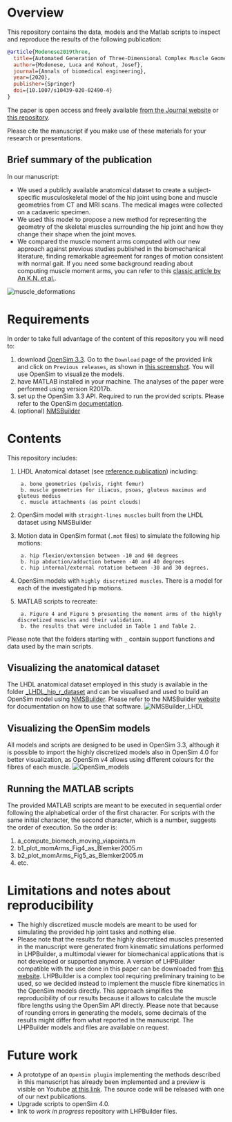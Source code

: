 # Overview

This repository contains the data, models and the Matlab scripts to inspect and reproduce the results of the following publication:

```bibtex
@article{Modenese2019three,
  title={Automated Generation of Three-Dimensional Complex Muscle Geometries for Use in Personalised Musculoskeletal Models},
  author={Modenese, Luca and Kohout, Josef},
  journal={Annals of biomedical engineering},
  year={2020},
  publisher={Springer}
  doi={10.1007/s10439-020-02490-4}
}
```
The paper is open access and freely available [from the Journal website](https://link.springer.com/article/10.1007%2Fs10439-020-02490-4) or [this repository](https://github.com/modenaxe/3d-muscles/tree/master/docs).

Please cite the manuscript if you make use of these materials for your research or presentations.

## Brief summary of the publication
In our manuscript: 
* We used a publicly available anatomical dataset to create a subject-specific musculoskeletal model of the hip joint using bone and muscle geometries from CT and MRI scans.
The medical images were collected on a cadaveric specimen. 
* We used this model to propose a new method for representing the geometry of the skeletal muscles surrounding the hip joint and how they change their shape
when the joint moves.
* We compared the muscle moment arms computed with our new approach against previous studies published in the biomechanical literature, finding remarkable agreement for 
ranges of motion consistent with normal gait. If you need some background reading about computing muscle moment arms, you can refer to this [classic article by An K.N. et al.](http://e.guigon.free.fr/rsc/article/AnEtAl84a.pdf).

![muscle_deformations](https://github.com/modenaxe/3d-muscles/blob/master/images/muscle_deformations.png)

# Requirements
In order to take full advantage of the content of this repository you will need to:
1. download [OpenSim 3.3](https://simtk.org/projects/opensim). Go to the `Download` page of the provided link and click on `Previous releases`, as shown in [this screenshot](https://github.com/modenaxe/3d-muscles/blob/master/images/get_osim3.3.PNG).
 You will use OpenSim to visualize the models. 
2. have MATLAB installed in your machine. The analyses of the paper were performed using version R2017b.
3. set up the OpenSim 3.3 API. Required to run the provided scripts. Please refer to the OpenSim [documentation](https://simtk-confluence.stanford.edu/display/OpenSim/Scripting+with+Matlab).
4. (optional) [NMSBuilder](http://www.nmsbuilder.org)

# Contents
This repository includes:
1. LHDL Anatomical dataset (see [reference publication](https://www.jstage.jst.go.jp/article/physiolsci/58/7/58_7_441/_article)) including:

		a. bone geometries (pelvis, right femur)
		b. muscle geometries for iliacus, psoas, gluteus maximus and gluteus medius
		c. muscle attachments (as point clouds)
2. OpenSim model with `straight-lines muscles` built from the LHDL dataset using NMSBuilder
3. Motion data in OpenSim format (`.mot` files) to simulate the following hip motions:

		a. hip flexion/extension between -10 and 60 degrees
		b. hip abduction/adduction between -40 and 40 degrees 
		c. hip internal/external rotation between -30 and 30 degrees.
4. OpenSim models with `highly discretized muscles`. There is a model for each of the investigated hip motions.
5. MATLAB scripts to recreate:

		a. Figure 4 and Figure 5 presenting the moment arms of the highly discretized muscles and their validation.
		b. the results that were included in Table 1 and Table 2.
Please note that the folders starting with `_` contain support functions and data used by the main scripts. 

## Visualizing the anatomical dataset 
The LHDL anatomical dataset employed in this study is available in the folder [_LHDL_hip_r_dataset](https://github.com/modenaxe/3d-muscles/tree/master/_LHDL_hip_r_dataset) 
and can be visualised and used to build an OpenSim model using [NMSBuilder](http://www.nmsbuilder.org).
Please refer to the NMSBuilder [website](http://www.nmsbuilder.org) for documentation on how to use that software.
![NMSBuilder_LHDL](https://github.com/modenaxe/3d-muscles/blob/master/images/NMSBuilder_view.png)

## Visualizing the OpenSim models
All models and scripts are designed to be used in OpenSim 3.3, although 
it is possible to import the highly discretized models also in OpenSim 4.0 for better visualization, as OpenSim v4 allows using different colours for the fibres of each muscle.
![OpenSim_models](https://github.com/modenaxe/3d-muscles/blob/master/images/OpenSim3_models.png)

## Running the MATLAB scripts
The provided MATLAB scripts are meant to be executed in sequential order following the alphabetical order of the first character.
For scripts with the same initial character, the second character, which is a number, suggests the order of execution.
So the order is:
1. a_compute_biomech_moving_viapoints.m
2. b1_plot_momArms_Fig4_as_Blemker2005.m
3. b2_plot_momArms_Fig5_as_Blemker2005.m
4. etc.

# Limitations and notes about reproducibility
* The highly discretized muscle models are meant to be used for simulating the provided hip joint tasks and nothing else.
* Please note that the results for the highly discretized muscles presented in the manuscript were generated from kinematic simulations 
performed in LHPBuilder, a multimodal viewer for biomechanical applications that is not developed or supported anymore. 
A version of LHPBuilder compatible with the use done in this paper can be downloaded from 
[this website](https://mi.kiv.zcu.cz/en/research/musculoskeletal.html). LHPBuilder is a complex
 tool requiring preliminary training to be used, so we decided instead to implement the muscle fibre kinematics in the OpenSim models directly. 
 This approach simplifies the reproducibility of our results because it allows to calculate the muscle fibre lengths using the OpenSim API directly. 
 Please note that because of rounding errors in generating the models, some decimals of the results might differ from what reported in the manuscript. 
 The LHPBuilder models and files are available on request.

# Future work
* A prototype of an `OpenSim plugin` implementing the methods described in this manuscript has already been
implemented and a preview is visible on Youtube [at this link](https://www.youtube.com/watch?v=BW_jjCcbf5o). The source code will be released with one of our next publications.
* Upgrade scripts to openSim 4.0.
* link to *work in progress* repository with LHPBuilder files.
